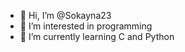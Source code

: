 - 👋 Hi, I’m @Sokayna23
- 👀 I’m interested in programming
- 🌱 I’m currently learning C and Python

<!---
Sokayna23/Sokayna23 is a ✨ special ✨ repository because its `README.md` (this file) appears on your GitHub profile.
You can click the Preview link to take a look at your changes.
--->

